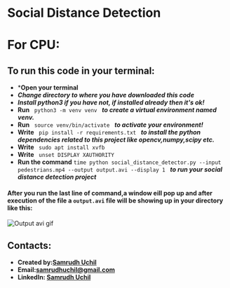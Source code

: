 # Social Distance Detection

# For CPU:

## To run this code in your terminal:
* ***Open your terminal**
* ***Change directory to where you have downloaded this code***
* ***Install python3 if you have not, if installed already then it's ok!***
* **Run**  `  python3 -m venv venv  ` ***to create a virtual environment named venv.***
* **Run**   `  source venv/bin/activate  ` 
***to activate your environment!***
* **Write**   `  pip install -r requirements.txt  ` 
***to install the python dependencies related to this project like opencv,numpy,scipy etc.***
* **Write**   `  sudo apt install xvfb  `
* **Write**   `  unset DISPLAY XAUTHORITY  `
* **Run the command** `time python social_distance_detector.py --input pedestrians.mp4 --output output.avi --display 1
` ***to run your social distance detection project***

#### After you run the last line of command,a window eill pop up and after execution of the file a `output.avi` file will be showing up in your directory like this:
![Output avi gif](https://github.com/)


## Contacts:
* **Created by:[Samrudh Uchil](https://github.com/samrudhuchil)**
* **Email:[samrudhuchil@gmail.com](https://samrudhuchil@gmail.com)**
* **LinkedIn: [Samrudh Uchil](https://www.linkedin.com/in/samrudhuchil/)**
